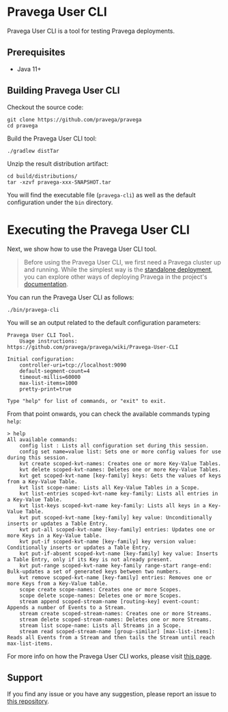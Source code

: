 <!--
Copyright (c) Dell Inc., or its subsidiaries. All Rights Reserved.

Licensed under the Apache License, Version 2.0 (the "License");
you may not use this file except in compliance with the License.
You may obtain a copy of the License at

    http://www.apache.org/licenses/LICENSE-2.0
-->
# Pravega User CLI

Pravega User CLI is a tool for testing Pravega deployments.

## Prerequisites

- Java 11+

## Building Pravega User CLI

Checkout the source code:

```
git clone https://github.com/pravega/pravega
cd pravega
```

Build the Pravega User CLI tool:

```
./gradlew distTar
```

Unzip the result distribution artifact:

```
cd build/distributions/
tar -xzvf pravega-xxx-SNAPSHOT.tar
```

You will find the executable file (`pravega-cli`) as well as the default configuration under the
`bin` directory.

# Executing the Pravega User CLI

Next, we show how to use the Pravega User CLI tool.

> Before using the Pravega User CLI, we first need a Pravega cluster up and running. While the simplest way is the 
[standalone deployment](http://pravega.io/docs/latest/deployment/run-local/), you can explore other ways 
of deploying Pravega in the project's [documentation](http://pravega.io/docs/latest/deployment/deployment/). 

You can run the Pravega User CLI as follows:
```
./bin/pravega-cli
```
You will se an output related to the default configuration parameters:
```
Pravega User CLI Tool.
	Usage instructions: https://github.com/pravega/pravega/wiki/Pravega-User-CLI

Initial configuration:
	controller-uri=tcp://localhost:9090
	default-segment-count=4
	timeout-millis=60000
	max-list-items=1000
	pretty-print=true

Type "help" for list of commands, or "exit" to exit.
```

From that point onwards, you can check the available commands typing `help`:
```
> help
All available commands:
	config list : Lists all configuration set during this session.
	config set name=value list: Sets one or more config values for use during this session.
	kvt create scoped-kvt-names: Creates one or more Key-Value Tables.
	kvt delete scoped-kvt-names: Deletes one or more Key-Value Tables.
	kvt get scoped-kvt-name [key-family] keys: Gets the values of keys from a Key-Value Table.
	kvt list scope-name: Lists all Key-Value Tables in a Scope.
	kvt list-entries scoped-kvt-name key-family: Lists all entries in a Key-Value Table.
	kvt list-keys scoped-kvt-name key-family: Lists all keys in a Key-Value Table.
	kvt put scoped-kvt-name [key-family] key value: Unconditionally inserts or updates a Table Entry.
	kvt put-all scoped-kvt-name [key-family] entries: Updates one or more Keys in a Key-Value table.
	kvt put-if scoped-kvt-name [key-family] key version value: Conditionally inserts or updates a Table Entry.
	kvt put-if-absent scoped-kvt-name [key-family] key value: Inserts a Table Entry, only if its Key is not already present.
	kvt put-range scoped-kvt-name key-family range-start range-end: Bulk-updates a set of generated keys between two numbers.
	kvt remove scoped-kvt-name [key-family] entries: Removes one or more Keys from a Key-Value table.
	scope create scope-names: Creates one or more Scopes.
	scope delete scope-names: Deletes one or more Scopes.
	stream append scoped-stream-name [routing-key] event-count: Appends a number of Events to a Stream.
	stream create scoped-stream-names: Creates one or more Streams.
	stream delete scoped-stream-names: Deletes one or more Streams.
	stream list scope-name: Lists all Streams in a Scope.
	stream read scoped-stream-name [group-similar] [max-list-items]: Reads all Events from a Stream and then tails the Stream until reach max-list-items.
```

For more info on how the Pravega User CLI works, please visit [this page](https://github.com/pravega/pravega/wiki/Pravega-User-CLI).

## Support
If you find any issue or you have any suggestion, please report an issue to [this repository](https://github.com/pravega/pravega/issues).